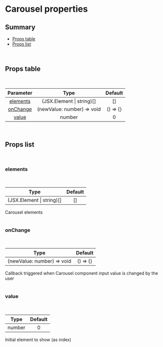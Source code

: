 # Carousel properties

## Summary

- [Props table](#props-table)
- [Props list](#props-list)

<br>

## Props table

<br>

<!-- prettier-ignore -->
| <div style='text-align:center;margin:auto;'>Parameter</div> | <div style='text-align:center;margin:auto;'>Type</div> | <div style='text-align:center;margin:auto;'>Default</div> |
| ----------------------------------------------------------- | --------------------------------------------------------- | ------------------------------------------------------------- |
| <div style='text-align:center;margin:auto;'>[elements](#elements)</div> | <div style='text-align:center;margin:auto;'>(JSX.Element &#124; string)[]</div> | <div style='text-align:center;margin:auto;'>[]</div> |
| <div style='text-align:center;margin:auto;'>[onChange](#onchange)</div> | <div style='text-align:center;margin:auto;'>(newValue: number) => void</div> | <div style='text-align:center;margin:auto;'>() => {}</div> |
| <div style='text-align:center;margin:auto;'>[value](#value)</div> | <div style='text-align:center;margin:auto;'>number</div> | <div style='text-align:center;margin:auto;'>0</div> |

<br>

## Props list

<br>

### elements

<br>

<!-- prettier-ignore -->
| <div style='text-align:center;margin:auto;'>Type</div> | <div style='text-align:center;margin:auto;'>Default</div> |
| ---------------------------------------------------------- | --------------------------------------------------------- |
| <div style='text-align:center;margin:auto;'>(JSX.Element &#124; string)[]</div> | <div style='text-align:center;margin:auto;'>[]</div> |

Carousel elements<br><br>

### onChange

<br>

<!-- prettier-ignore -->
| <div style='text-align:center;margin:auto;'>Type</div> | <div style='text-align:center;margin:auto;'>Default</div> |
| ---------------------------------------------------------- | --------------------------------------------------------- |
| <div style='text-align:center;margin:auto;'>(newValue: number) => void</div> | <div style='text-align:center;margin:auto;'>() => {}</div> |

Callback triggered when Carousel component input value is changed by the user<br><br>

### value

<br>

<!-- prettier-ignore -->
| <div style='text-align:center;margin:auto;'>Type</div> | <div style='text-align:center;margin:auto;'>Default</div> |
| ---------------------------------------------------------- | --------------------------------------------------------- |
| <div style='text-align:center;margin:auto;'>number</div> | <div style='text-align:center;margin:auto;'>0</div> |

Initial element to show (as index)<br><br>

